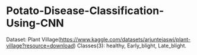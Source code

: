 # Potato-Disease-Classification-Using-CNN

Dataset: Plant Village(https://www.kaggle.com/datasets/arjuntejaswi/plant-village?resource=download)
Classes(3): healthy, Early_blight, Late_blight.
